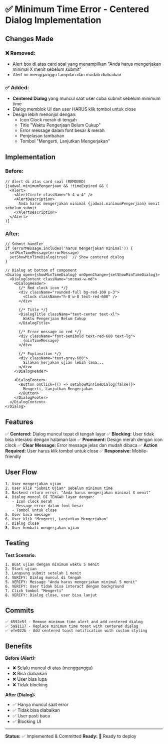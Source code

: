 # ✅ Minimum Time Error - Centered Dialog Implementation

## Changes Made

### ❌ **Removed:**
- Alert box di atas card soal yang menampilkan "Anda harus mengerjakan minimal X menit sebelum submit"
- Alert ini mengganggu tampilan dan mudah diabaikan

### ✅ **Added:**
- **Centered Dialog** yang muncul saat user coba submit sebelum minimum time
- Dialog memblok UI dan user HARUS klik tombol untuk close
- Design lebih menonjol dengan:
  - Icon Clock merah di tengah
  - Title "Waktu Pengerjaan Belum Cukup"
  - Error message dalam font besar & merah
  - Penjelasan tambahan
  - Tombol "Mengerti, Lanjutkan Mengerjakan"

## Implementation

### Before:
```tsx
// Alert di atas card soal (REMOVED)
{jadwal.minimumPengerjaan && !timeExpired && (
  <Alert>
    <AlertCircle className="h-4 w-4" />
    <AlertDescription>
      Anda harus mengerjakan minimal {jadwal.minimumPengerjaan} menit sebelum submit
    </AlertDescription>
  </Alert>
)}
```

### After:
```tsx
// Submit handler
if (errorMessage.includes('harus mengerjakan minimal')) {
  setMinTimeMessage(errorMessage)
  setShowMinTimeDialog(true)  // Show centered dialog
}

// Dialog at bottom of component
<Dialog open={showMinTimeDialog} onOpenChange={setShowMinTimeDialog}>
  <DialogContent className="sm:max-w-md">
    <DialogHeader>
      {/* Red clock icon */}
      <div className="rounded-full bg-red-100 p-3">
        <Clock className="h-8 w-8 text-red-600" />
      </div>
      
      {/* Title */}
      <DialogTitle className="text-center text-xl">
        Waktu Pengerjaan Belum Cukup
      </DialogTitle>
      
      {/* Error message in red */}
      <div className="font-semibold text-red-600 text-lg">
        {minTimeMessage}
      </div>
      
      {/* Explanation */}
      <div className="text-gray-600">
        Silakan kerjakan ujian lebih lama...
      </div>
    </DialogHeader>
    
    <DialogFooter>
      <Button onClick={() => setShowMinTimeDialog(false)}>
        Mengerti, Lanjutkan Mengerjakan
      </Button>
    </DialogFooter>
  </DialogContent>
</Dialog>
```

## Features

✅ **Centered:** Dialog muncul tepat di tengah layar
✅ **Blocking:** User tidak bisa interaksi dengan halaman lain
✅ **Prominent:** Design merah dengan icon clock
✅ **Clear Message:** Error message jelas dan mudah dibaca
✅ **Action Required:** User harus klik tombol untuk close
✅ **Responsive:** Mobile-friendly

## User Flow

```
1. User mengerjakan ujian
2. User klik "Submit Ujian" sebelum minimum time
3. Backend return error: "Anda harus mengerjakan minimal X menit"
4. Dialog muncul DI TENGAH layar dengan:
   - Icon clock merah
   - Message error dalam font besar
   - Tombol untuk close
5. User baca message
6. User klik "Mengerti, Lanjutkan Mengerjakan"
7. Dialog close
8. User kembali mengerjakan ujian
```

## Testing

**Test Scenario:**
```
1. Buat ujian dengan minimum waktu 5 menit
2. Start ujian
3. Langsung submit setelah 1 menit
4. VERIFY: Dialog muncul di tengah
5. VERIFY: Message "Anda harus mengerjakan minimal 5 menit"
6. VERIFY: User tidak bisa interact dengan background
7. Click tombol "Mengerti"
8. VERIFY: Dialog close, user bisa lanjut
```

## Commits

```
✅ 6592e5f - Remove minimum time alert and add centered dialog
✅ 5a91117 - Replace minimum time toast with centered dialog  
✅ efe022b - Add centered toast notification with custom styling
```

## Benefits

**Before (Alert):**
- ❌ Selalu muncul di atas (mengganggu)
- ❌ Bisa diabaikan
- ❌ User bisa lupa
- ❌ Tidak blocking

**After (Dialog):**
- ✅ Hanya muncul saat error
- ✅ Tidak bisa diabaikan
- ✅ User pasti baca
- ✅ Blocking UI

---

**Status:** ✅ Implemented & Committed
**Ready:** 🚀 Ready to deploy
